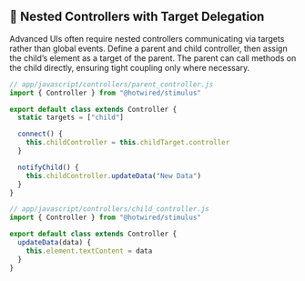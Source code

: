 ## 🔗 Nested Controllers with Target Delegation
Advanced UIs often require nested controllers communicating via targets rather than global events. Define a parent and child controller, then assign the child’s element as a target of the parent. The parent can call methods on the child directly, ensuring tight coupling only where necessary.

```javascript
// app/javascript/controllers/parent_controller.js
import { Controller } from "@hotwired/stimulus"

export default class extends Controller {
  static targets = ["child"]

  connect() {
    this.childController = this.childTarget.controller
  }

  notifyChild() {
    this.childController.updateData("New Data")
  }
}

// app/javascript/controllers/child_controller.js
import { Controller } from "@hotwired/stimulus"

export default class extends Controller {
  updateData(data) {
    this.element.textContent = data
  }
}
```
